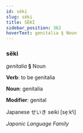```yaml
---
id: sëki
slug: sëki
title: SËKİ
sidebar_position: 362
hoverText: genitalia § Noun
---
```


### sëki

*genitalia* **§** Noun

**Verb**: to be genitalia

**Noun**: genitalia

**Modifier**: genital

Japanese せいき seiki [se̞ːkʲi]

*Japonic Language Family*
